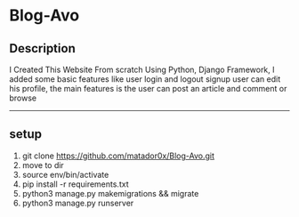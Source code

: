 # Blog-Avo

## Description
I Created This Website From scratch Using Python, Django Framework, I added some basic features like user login and logout signup user can edit his profile, the main features is the user can post an article and comment or browse 

**********************************************
## setup

1. git clone https://github.com/matador0x/Blog-Avo.git
2. move to dir
3. source env/bin/activate
4. pip install -r requirements.txt
5. python3 manage.py makemigrations && migrate
6. python3 manage.py runserver
